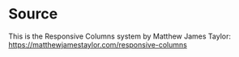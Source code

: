 # Source

This is the Responsive Columns system by Matthew James Taylor: https://matthewjamestaylor.com/responsive-columns